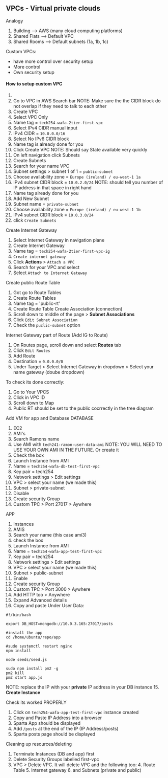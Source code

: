 ## VPCs - Virtual private clouds 

Analogy
1. Building --> AWS (many cloud computing platforms)
2. Shared Flats --> Default VPC
3. Shared Rooms --> Default subnets (1a, 1b, 1c)


Custom VPCs:
- have more control over security setup
- More control
- Own security setup

#### How to setup custom VPC
1. 
2. Go to VPC in AWS Search bar
NOTE: Make sure the the CIDR block do not overlap if they need to talk to each other
2. Create VPC
3. Select VPC Only
4. Name tag = `tech254-wafa-2tier-first-vpc`
5. Select IPv4 CIDR manual input
5. IPv4 CIDR = `10.0.0.0/16`
6. Select No IPv6 CIDR block
7. Name tag is already done for you 
8. Click Create VPC
NOTE: Should say State available very quickly
9. On left navigation click Subnets
10. Create Subnets
11. Search for your name VPC 
12. Subnet settings > subnet 1 of 1 = `public-subnet`
13. Choose availability zone = `Europe (ireland) / eu-west-1 1a`
14. IPv4 subnet CIDR block = `10.0.2.0/24`
NOTE: should tell you number of IP address in that space in right hand
15. Name tag already done for you 
16. Add New Subnet
17. Subnet name = `private-subnet`
18. Choose availability zone = `Europe (ireland) / eu-west-1 1b`
19. IPv4 subnet CIDR block = `10.0.3.0/24`
20. click `Create Subnets`

Create Internet Gateway
1. Select Internet Gateway in navigation plane
2. Create Internet Gateway 
3. Name tag = `tech254-wafa-2tier-first-vpc-ig`
4. `Create internet gateway `
5. Click **Actions** > `Attach a VPC`
6. Search for your VPC and select
7. Select `Attach to Internet Gateway`

Create public Route Table
1. Got go to Route Tables
2. Create Route Tables
3. Name tag = 'public-rt'
4. Create Route Table
Create Association (connection)
5. Scroll down to middle of the page > **Subnet Associations**
6. Click `Edit Subnet Association`
7. Check the `puclic-subnet` option

Internet Gateway part of Route (Add IG to Route)
1. On Routes page, scroll down and select **Routes** tab
2. Click `Edit Routes` 
3. Add Route
4. Destination = `0.0.0.0/0`
5. Under Target > Select Internet Gateway in dropdown > Select your name gateway (doube dropdown) 

To check its done correctly:
1. Go to Your VPCS
2. Click in VPC ID
3. Scroll down to Map
4. Public RT should be set to the public cocrrectly in the tree diagram 

Add VM for app and Database
DATABASE
1. EC2
2. AMI's
3. Search Ramons name
5. Use AMI with `tech241-ramon-user-data-ami`
NOTE: YOU WILL NEED TO USE YOUR OWN AMI IN THE FUTURE. Or create it
6. Check the box
3. Launch Instance from AMI
4. Name = `tech254-wafa-db-test-first-vpc`
5. Key pair = tech254
6. Network settings > Edit settings
7. VPC > select your name (we made this)
8. Subnet > private-subnet
9. Disable
10. Create security Group
11. Custom TPC > Port 27017 > Aywhere

APP
1. Instances
2. AMIS
3. Search your name (this case ami3)
4. check the box 
5. Launch Instance from AMI
4. Name = `tech254-wafa-app-test-first-vpc`
5. Key pair = tech254
6. Network settings > Edit settings 
7. VPC > select your name (we made this)
8. Subnet > public-subnet
9. Enable
10. Create security Group
11. Custom TPC > Port 3000 > Aywhere
12. Add HTTP too > Anywhere
13. Expand Advanced details 
14. Copy and paste Under User Data:
```commandline
#!/bin/bash

export DB_HOST=mongodb://10.0.3.165:27017/posts

#install the app 
cd /home/ubuntu/repo/app

#sudo systemctl restart nginx
npm install

node seeds/seed.js

sudo npm install pm2 -g
pm2 kill
pm2 start app.js
```
NOTE: replace the IP with your **private** IP address in your DB instance
15. **Create Instance**

Check its worked PROPERLY
1. Click on `tech254-wafa-app-test-first-vpc` instance created
2. Copy and Paste IP Address into a browser
3. Sparta App should be displayed
4. Add `/posts` at the end of the IP (IP Address/posts) 
5. Sparta posts page should be displayed 

Cleaning up resources/deleting
1. Terminate Instances (DB and app) first
2. Delete Security Groups labelled first-vpc
3. VPC > Delete VPC. It will delete VPC and the following too:
   4. Route Table
   5. Internet gateway
   6. and Subnets (private and public) 



